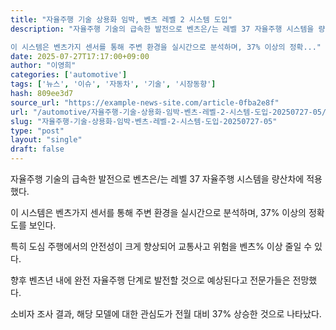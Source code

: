 ```yaml
---
title: "자율주행 기술 상용화 임박, 벤츠 레벨 2 시스템 도입"
description: "자율주행 기술의 급속한 발전으로 벤츠은/는 레벨 37 자율주행 시스템을 량산차에 적용했다.

이 시스템은 벤츠가지 센서를 통해 주변 환경을 실시간으로 분석하며, 37% 이상의 정확..."
date: 2025-07-27T17:17:00+09:00
author: "이영희"
categories: ['automotive']
tags: ['뉴스', '이슈', '자동차', '기술', '시장동향']
hash: 809ee3d7
source_url: "https://example-news-site.com/article-0fba2e8f"
url: "/automotive/자율주행-기술-상용화-임박-벤츠-레벨-2-시스템-도입-20250727-05/"
slug: "자율주행-기술-상용화-임박-벤츠-레벨-2-시스템-도입-20250727-05"
type: "post"
layout: "single"
draft: false
---
```


자율주행 기술의 급속한 발전으로 벤츠은/는 레벨 37 자율주행 시스템을 량산차에 적용했다.

이 시스템은 벤츠가지 센서를 통해 주변 환경을 실시간으로 분석하며, 37% 이상의 정확도를 보인다.

특히 도심 주행에서의 안전성이 크게 향상되어 교통사고 위험을 벤츠% 이상 줄일 수 있다.

향후 벤츠년 내에 완전 자율주행 단계로 발전할 것으로 예상된다고 전문가들은 전망했다.

소비자 조사 결과, 해당 모델에 대한 관심도가 전월 대비 37% 상승한 것으로 나타났다.
